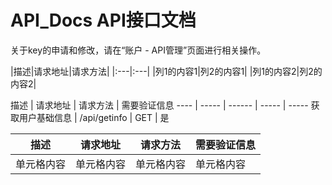 # API_Docs API接口文档

关于key的申请和修改，请在“账户 - API管理”页面进行相关操作。

|描述|请求地址|请求方法|
|:---|:---|
|列1的内容1|列2的内容1|
|列1的内容2|列2的内容2|





 描述  | 请求地址  | 请求方法  | 需要验证信息 
 ---- | ----- | ------  | ----- | -----
 获取用户基础信息  | /api/getinfo | GET | 是 
 
 
 描述  | 请求地址  | 请求方法 | 需要验证信息 
 ---- | ----- | ------  | ------  
 单元格内容  | 单元格内容 | 单元格内容 | 单元格内容  


